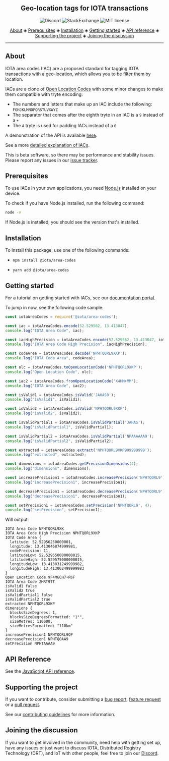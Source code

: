 <h2 align="center">Geo-location tags for IOTA transactions</h2>

<p align="center">
  <a href="https://discord.iota.org/" style="text-decoration:none;"><img src="https://img.shields.io/badge/Discord-9cf.svg?logo=discord" alt="Discord"></a>
    <a href="https://iota.stackexchange.com/" style="text-decoration:none;"><img src="https://img.shields.io/badge/StackExchange-9cf.svg?logo=stackexchange" alt="StackExchange"></a>
    <a href="https://github.com/iotaledger/iota-area-codes/blob/master/LICENSE" style="text-decoration:none;"><img src="https://img.shields.io/github/license/iotaledger/iota-area-codes.svg" alt="MIT license"></a>
</p>
      
<p align="center">
  <a href="#about">About</a> ◈
  <a href="#prerequisites">Prerequisites</a> ◈
  <a href="#installation">Installation</a> ◈
  <a href="#getting-started">Getting started</a> ◈
  <a href="#api-reference">API reference</a> ◈
  <a href="#supporting-the-project">Supporting the project</a> ◈
  <a href="#joining-the-discussion">Joining the discussion</a> 
</p>

---

## About

IOTA area codes (IAC) are a proposed standard for tagging IOTA transactions with a geo-location, which allows you to be filter them by location.

IACs are a clone of [Open Location Codes](https://en.wikipedia.org/wiki/Open_Location_Code) with some minor changes to make them compatible with tryte encoding:
- The numbers and letters that make up an IAC include the following: `FGHJKLMNOPQRSTUVXWYZ`
- The separator that comes after the eighth tryte in an IAC is a `9` instead of a `+`
- The `A` tryte is used for padding IACs instead of a `0`

A demonstration of the API is available [here](https://iota-poc-area-codes.dag.sh).

See a more [detailed explanation of IACs](./docs/iota-area-codes.md).

This is beta software, so there may be performance and stability issues.
Please report any issues in our [issue tracker](https://github.com/iotaledger/iota-area-codes/issues/new).

## Prerequisites

To use IACs in your own applications, you need [Node.js](https://nodejs.org/en/download/) installed on your device.

To check if you have Node.js installed, run the following command:

```bash
node -v
```

If Node.js is installed, you should see the version that's installed.

## Installation

To install this package, use one of the following commands:


- `npm install @iota/area-codes`


- `yarn add @iota/area-codes`

## Getting started

For a tutorial on getting started with IACs, see our [documentation portal](https://docs.iota.org/docs/utils/0.1/official/iota-area-codes/overview).

To jump in now, see the following code sample:

```js
const iotaAreaCodes = require('@iota/area-codes');

const iac = iotaAreaCodes.encode(52.529562, 13.413047);
console.log("IOTA Area Code", iac);

const iacHighPrecision = iotaAreaCodes.encode(52.529562, 13.413047, iotaAreaCodes.CodePrecision.EXTRA);
console.log("IOTA Area Code High Precision", iacHighPrecision);

const codeArea = iotaAreaCodes.decode('NPHTQORL9XKP');
console.log("IOTA Code Area", codeArea);

const olc = iotaAreaCodes.toOpenLocationCode('NPHTQORL9XKP');
console.log("Open Location Code", olc);

const iac2 = iotaAreaCodes.fromOpenLocationCode('X4HM+MM');
console.log("IOTA Area Code", iac2);

const isValid1 = iotaAreaCodes.isValid('JAHAS0');
console.log("isValid1", isValid1);

const isValid2 = iotaAreaCodes.isValid('NPHTQORL9XKP');
console.log("isValid2", isValid2);

const isValidPartial1 = iotaAreaCodes.isValidPartial('JAHAS');
console.log("isValidPartial1", isValidPartial1);

const isValidPartial2 = iotaAreaCodes.isValidPartial('NPAAAAAA9');
console.log("isValidPartial2", isValidPartial2);

const extracted = iotaAreaCodes.extract('NPHTQORL9XKP999999999');
console.log("extracted", extracted);

const dimensions = iotaAreaCodes.getPrecisionDimensions(4);
console.log("dimensions", dimensions);

const increasePrecision1 = iotaAreaCodes.increasePrecision('NPHTQORL9');
console.log("increasePrecision1", increasePrecision1);

const decreasePrecision1 = iotaAreaCodes.decreasePrecision('NPHTQORL9');
console.log("decreasePrecision1", decreasePrecision1);

const setPrecision1 = iotaAreaCodes.setPrecision('NPHTQORL9', 4);
console.log("setPrecision", setPrecision1);
```

Will output:

```shell
IOTA Area Code NPHTQORL9XK
IOTA Area Code High Precision NPHTQORL9XKP
IOTA Code Area {
  latitude: 52.52956250000001,
  longitude: 13.413046874999981,
  codePrecision: 11,
  latitudeLow: 52.529550000000015,
  latitudeHigh: 52.529575000000015,
  longitudeLow: 13.413031249999982,
  longitudeHigh: 13.413062499999983
}
Open Location Code 9F4MGCH7+R6F
IOTA Area Code ZHRT9TT
isValid1 false
isValid2 true
isValidPartial1 false
isValidPartial2 true
extracted NPHTQORL9XKP
dimensions {
  blocksSizeDegrees: 1,
  blocksSizeDegreesFormatted: "1°",
  sizeMetres: 110000,
  sizeMetresFormatted: "110km"
}
increasePrecision1 NPHTQORL9QP
decreasePrecision1 NPHTQOAA9
setPrecision NPHTAAAA9
```

## API Reference

See the [JavaScript API reference](./docs/api.md).

## Supporting the project

If you want to contribute, consider submitting a [bug report](https://github.com/iotaledger/iota-area-codes/issues/new), [feature request](https://github.com/iotaledger/iota-area-codes/issues/new) or a [pull request](https://github.com/iotaledger/iota-area-codes/pulls/).

See our [contributing guidelines](.github/CONTRIBUTING.md) for more information.

## Joining the discussion

If you want to get involved in the community, need help with getting set up, have any issues or just want to discuss IOTA, Distributed Registry Technology (DRT), and IoT with other people, feel free to join our [Discord](https://discord.iota.org/).